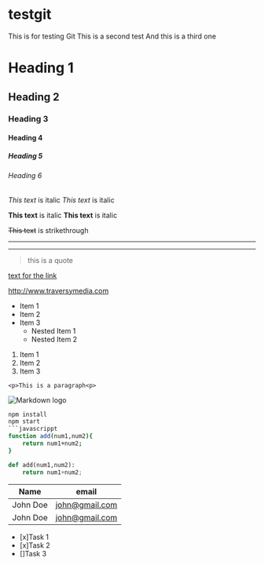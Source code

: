 # testgit
This is for testing Git
This is a second test
And this is a third one
<!--Headings-->
# Heading 1
## Heading 2
### Heading 3
#### Heading 4
##### Heading 5
###### Heading 6

<!-- Italics the \ escapes the charachters \*This text\* the asterisks shaw-->
*This text* is italic
_This text_ is italic

<!-- Strong-->

**This text** is italic
__This text__ is italic

<!-- Strikethrough-->
~~This text~~ is strikethrough

<!-- Horizontal Rule-->

---
___
<!--Blockquote-->

>this is a quote

<!--Links -->

[text for the link](http://www.traversymedia.com)
<!--To add a title when I hover on top of the link -->
http://www.traversymedia.com 

<!--UL (unorderd lists) -->

* Item 1
* Item 2
* Item 3
  * Nested Item 1
  * Nested Item 2

<!--OL (orderd lists) -->

1. Item 1
1. Item 2
1. Item 3
   
<!--Inline Code Block -->

`<p>This is a paragraph<p>`

<!--Images -->
![Markdown logo](https://markdown-here.com/img/icon256.png)

<!--Github Markdown-->

<!--Code Block -->
```bash
npm install
npm start
```javascrippt 
function add(num1,num2){
    return num1+num2;
}
```

```python 
def add(num1,num2):
    return num1+num2;
```
<!--Tables -->

|Name         | email           |
|-------------|-----------------|
|John Doe    |john@gmail.com   |
|John Doe    |john@gmail.com   |

<!--TAsk lists-->

* [x]Task 1
* [x]Task 2
* []Task 3 